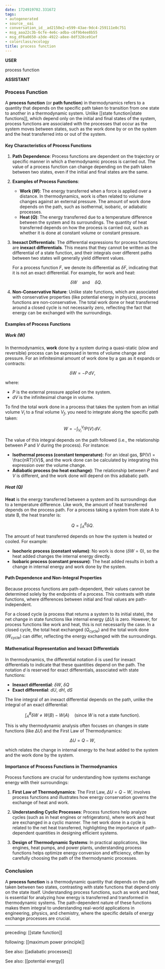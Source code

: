 ```yaml
---
date: 1724919702.331672
tags:
- autogenerated
- source__oai
- conversation_id__ad2150e2-e599-43ae-9dc4-259111e0c751
- msg_aaa22c3b-6cfe-4e6c-adba-c6f9b4ee8b55
- msg_df6a0650-a3de-4922-a8ee-8df328ce91ef
- colorclass/ecology
title: process function
---
```


**USER**

process function


**ASSISTANT**

### Process Function

A **process function** (or **path function**) in thermodynamics refers to a quantity that depends on the specific path taken to transition from one state to another in a thermodynamic system. Unlike [[state function|state functions]], which depend only on the initial and final states of the system, process functions are associated with the processes that occur as the system moves between states, such as the work done by or on the system and the heat transferred into or out of the system.

#### Key Characteristics of Process Functions

1. **Path Dependence**: Process functions are dependent on the trajectory or specific manner in which a thermodynamic process is carried out. The value of a process function can change depending on the path taken between two states, even if the initial and final states are the same.

2. **Examples of Process Functions**:
   - **Work ($W$)**: The energy transferred when a force is applied over a distance. In thermodynamics, work is often related to volume changes against an external pressure. The amount of work done depends on the path, such as isothermal, isobaric, or adiabatic processes.
   - **Heat ($Q$)**: The energy transferred due to a temperature difference between the system and its surroundings. The quantity of heat transferred depends on how the process is carried out, such as whether it is done at constant volume or constant pressure.

3. **Inexact Differentials**: The differential expressions for process functions are **inexact differentials**. This means that they cannot be written as the differential of a state function, and their integrals over different paths between two states will generally yield different values.

   For a process function $F$, we denote its differential as $\delta F$, indicating that it is not an exact differential. For example, for work and heat:

   $$
   \delta W \quad \text{and} \quad \delta Q.
   $$

4. **Non-Conservative Nature**: Unlike state functions, which are associated with conservative properties (like potential energy in physics), process functions are non-conservative. The total work done or heat transferred around a closed cycle is not necessarily zero, reflecting the fact that energy can be exchanged with the surroundings.

#### Examples of Process Functions

##### Work ($W$)

In thermodynamics, **work** done by a system during a quasi-static (slow and reversible) process can be expressed in terms of volume change and pressure. For an infinitesimal amount of work done by a gas as it expands or contracts:

$$
\delta W = -P \, dV,
$$

where:
- $P$ is the external pressure applied on the system.
- $dV$ is the infinitesimal change in volume.

To find the total work done in a process that takes the system from an initial volume $V_i$ to a final volume $V_f$, you need to integrate along the specific path taken:

$$
W = -\int_{V_i}^{V_f} P(V) \, dV.
$$

The value of this integral depends on the path followed (i.e., the relationship between $P$ and $V$ during the process). For instance:
- **Isothermal process (constant temperature)**: For an ideal gas, $P(V) = \frac{nRT}{V}$, and the work done can be calculated by integrating this expression over the volume change.
- **Adiabatic process (no heat exchange)**: The relationship between $P$ and $V$ is different, and the work done will depend on this adiabatic path.

##### Heat ($Q$)

**Heat** is the energy transferred between a system and its surroundings due to a temperature difference. Like work, the amount of heat transferred depends on the process path. For a process taking a system from state A to state B, the heat transfer is:

$$
Q = \int_A^B \delta Q.
$$

The amount of heat transferred depends on how the system is heated or cooled. For example:
- **Isochoric process (constant volume)**: No work is done ($\delta W = 0$), so the heat added changes the internal energy directly.
- **Isobaric process (constant pressure)**: The heat added results in both a change in internal energy and work done by the system.

#### Path Dependence and Non-Integral Properties

Because process functions are path-dependent, their values cannot be determined solely by the endpoints of a process. This contrasts with state functions, where differences between initial and final values are path-independent.

For a closed cycle (a process that returns a system to its initial state), the net change in state functions like internal energy ($\Delta U$) is zero. However, for process functions like work and heat, this is not necessarily the case. In a closed cycle, the total heat exchanged ($Q_\text{cycle}$) and the total work done ($W_\text{cycle}$) can differ, reflecting the energy exchanged with the surroundings.

#### Mathematical Representation and Inexact Differentials

In thermodynamics, the differential notation $\delta$ is used for inexact differentials to indicate that these quantities depend on the path. The notation $d$ is reserved for exact differentials, associated with state functions:

- **Inexact differential**: $\delta W$, $\delta Q$
- **Exact differential**: $dU$, $dH$, $dS$

The line integral of an inexact differential depends on the path, unlike the integral of an exact differential:

$$
\int_A^B \delta W \neq W(B) - W(A) \quad \text{(since $W$ is not a state function)}.
$$

This is why thermodynamic analysis often focuses on changes in state functions (like $\Delta U$) and the First Law of Thermodynamics:

$$
\Delta U = Q - W,
$$

which relates the change in internal energy to the heat added to the system and the work done by the system.

#### Importance of Process Functions in Thermodynamics

Process functions are crucial for understanding how systems exchange energy with their surroundings:

1. **First Law of Thermodynamics**: The First Law, $\Delta U = Q - W$, involves process functions and illustrates how energy conservation governs the exchange of heat and work.

2. **Understanding Cyclic Processes**: Process functions help analyze cycles (such as in heat engines or refrigerators), where work and heat are exchanged in a cyclic manner. The net work done in a cycle is related to the net heat transferred, highlighting the importance of path-dependent quantities in designing efficient systems.

3. **Design of Thermodynamic Systems**: In practical applications, like engines, heat pumps, and power plants, understanding process functions helps optimize energy conversion and efficiency, often by carefully choosing the path of the thermodynamic processes.

### Conclusion

A **process function** is a thermodynamic quantity that depends on the path taken between two states, contrasting with state functions that depend only on the state itself. Understanding process functions, such as work and heat, is essential for analyzing how energy is transferred and transformed in thermodynamic systems. The path-dependent nature of these functions makes them integral to understanding real-world applications in engineering, physics, and chemistry, where the specific details of energy exchange processes are crucial.


---

preceding: [[state function]]  


following: [[maximum power principle]]

See also: [[adiabatic processes]]


See also: [[potential energy]]